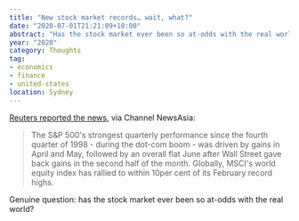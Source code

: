 ```yaml
---
title: "New stock market records… wait, what?"
date: "2020-07-01T21:21:09+10:00"
abstract: "Has the stock market ever been so at-odds with the real world?"
year: "2020"
category: Thoughts
tag:
- economics
- finance
- united-states
location: Sydney
---
```

[Reuters reported the news](https://www.channelnewsasia.com/news/business/wall-street-faces-danger-signs-after-best-quarter-since--98-12886564), via Channel NewsAsia:

> The S&P 500's strongest quarterly performance since the fourth quarter of 1998 - during the dot-com boom - was driven by gains in April and May, followed by an overall flat June after Wall Street gave back gains in the second half of the month. Globally, MSCI's world equity index has rallied to within 10per cent of its February record highs.

Genuine question: has the stock market ever been so at-odds with the real world?

